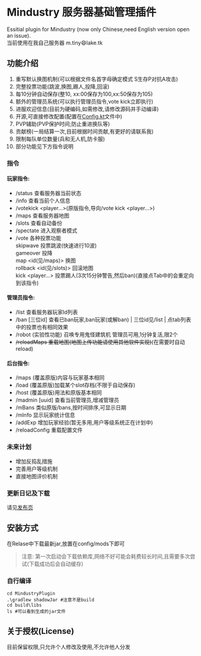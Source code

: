 # Mindustry 服务器基础管理插件
Essitial plugin for Mindustry (now only Chinese,need English version open an issue).  
当前使用在我自己服务器 m.tiny:smile:lake.tk

## 功能介绍
1. 重写默认换图机制(可以根据文件名首字母确定模式 S生存P对抗A攻击)
2. 完整投票功能(跳波,换图,踢人,投降,回滚)
3. 每10分钟自动保存(整10, xx:00保存为100,xx:50保存为105)
4. 额外的管理员系统(可以执行管理员指令,vote kick立即执行)
5. 进服欢迎信息(目前为硬编码,如需修改,请修改源码并手动编译)
6. 开源,可直接修改配置(配置在[Config.kt](https://github.com/way-zer/MyMindustryPlugin/blob/master/MindustryPlugin/src/main/kotlin/cf/wayzer/mindustry/Config.kt)文件中)
7. PVP辅助(PVP保护时间;防止重进换队等)
8. 贡献榜(一局结算一次,目前根据时间贡献,有更好的请联系我)
9. 限制每队单位数量(兵和无人机,防卡服)
10. 部分功能见下方指令说明

### 指令
#### 玩家指令:
- /status 查看服务器当前状态
- /info 查看当前个人信息
- /votekick <player...>(原版指令,导向/vote kick <player...>)
- /maps 查看服务器地图
- /slots 查看自动备份
- /spectate 进入观察者模式
- /vote 各种投票功能  
    skipwave 投票跳波(快速进行10波)  
    gameover 投降  
    map <id(见/maps)> 换图  
    rollback <id(见/slots)> 回滚地图  
    kick <player...> 投票踢人(3次15分钟警告,然后ban)(直接点Tab中的会重定向到该指令)
#### 管理员指令:
- /list 查看服务器玩家Id列表
- /ban [三位id] 查看已ban玩家,ban玩家(或解ban) | 三位id见/list | 点tab列表中的投票也有相同效果
- /robot (实验性功能) 召唤专用鬼怪建筑机 管理员可用,1分钟复活,限2个
- ~~/reloadMaps 重载地图(地图上传功能请使用其他软件实现)~~(在需要时自动reload)
#### 后台指令:
- /maps (覆盖原版)内容与玩家基本相同
- /load (覆盖原版)加载某个slot存档(不限于自动保存)
- /host (覆盖原版)用法和原版基本相同
- /madmin [uuid] 查看当前管理员,增减管理员
- /mBans 类似原版/bans,按时间排序,可显示日期
- /mInfo <UUID> 显示玩家统计信息
- /addExp <playerId> <num> 增加玩家经验(暂无多用,用户等级系统正在计划中)
- /reloadConfig 重载配置文件

### 未来计划
- 增加反捣乱措施
- 完善用户等级机制
- 直接地图评价机制

### 更新日记及下载
请见[发布页](https://github.com/way-zer/MyMindustryPlugin/releases)

## 安装方式
在Relase中下载最新jar,放置在config/mods下即可
> 注意: 第一次启动会下载依赖库,网络不好可能会耗费较长时间,且需要多次尝试(下载成功后会自动缓存)
### 自行编译
```shell
cd MindustryPlugin
.\gradlew shadowJar #注意不是build
cd build\libs
ls #可以看到生成的jar文件
```

## 关于授权(License)
目前保留权限,只允许个人修改及使用,不允许他人分发
